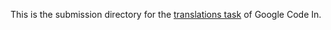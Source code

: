 This is the submission directory for the [translations task](https://github.com/zulip/zulip-gci/blob/master/tasks/2017/translations.md) of Google Code In.